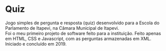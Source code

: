 # Quiz
Jogo simples de pergunta e resposta (quiz) desenvolvido para a Escola do Parlamento de Itapevi, na Câmara Municipal de Itapevi.  
Foi o meu primeiro projeto de software feito para a instituição. Feito apenas em HTML, CSS e Javascript, com as perguntas armazenadas em XML.  
Iniciado e concluído em 2019.